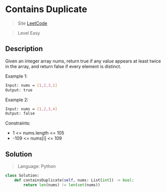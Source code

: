 Contains Duplicate
====

> Site [LeetCode](https://leetcode.com/problems/contains-duplicate)

> Level Easy

## Description

Given an integer array nums, return true if any value appears at least twice in the array, and return false if every element is distinct.

Example 1:
```bash
Input: nums = [1,2,3,1]
Output: true
```

Example 2:
```bash
Input: nums = [1,2,3,4]
Output: false
```

Constraints:

- 1 <= nums.length <= 105
- -109 <= nums[i] <= 109

## Solution
> Language: Python

```python
class Solution:
    def containsDuplicate(self, nums: List[int]) -> bool:
        return len(nums) != len(set(nums))
```